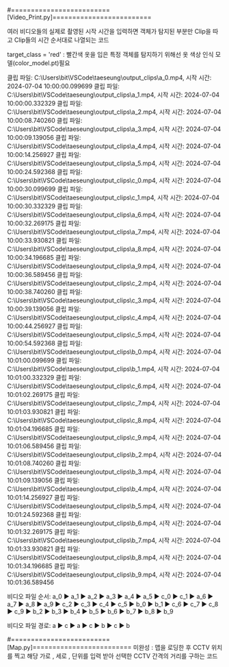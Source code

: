 #=========================[Video_Print.py]=========================

여러 비디오들의 실제로 촬영된 시작 시간을 입력하면 객체가 탐지된 부분만 Clip을 따고 Clip들의 시간 순서대로 나열되는 코드 


target_class = 'red' : 빨간색 옷을 입은 특정 객체를 탐지하기 위해선 옷 색상 인식 모델(color_model.pt)필요 

클립 파일: C:\Users\bit\VSCode\taeseung\output_clips\a_0.mp4, 시작 시간: 2024-07-04 10:00:00.099699
클립 파일: C:\Users\bit\VSCode\taeseung\output_clips\a_1.mp4, 시작 시간: 2024-07-04 10:00:00.332329
클립 파일: C:\Users\bit\VSCode\taeseung\output_clips\a_2.mp4, 시작 시간: 2024-07-04 10:00:08.740260
클립 파일: C:\Users\bit\VSCode\taeseung\output_clips\a_3.mp4, 시작 시간: 2024-07-04 10:00:09.139056
클립 파일: C:\Users\bit\VSCode\taeseung\output_clips\a_4.mp4, 시작 시간: 2024-07-04 10:00:14.256927
클립 파일: C:\Users\bit\VSCode\taeseung\output_clips\a_5.mp4, 시작 시간: 2024-07-04 10:00:24.592368
클립 파일: C:\Users\bit\VSCode\taeseung\output_clips\c_0.mp4, 시작 시간: 2024-07-04 10:00:30.099699
클립 파일: C:\Users\bit\VSCode\taeseung\output_clips\c_1.mp4, 시작 시간: 2024-07-04 10:00:30.332329
클립 파일: C:\Users\bit\VSCode\taeseung\output_clips\a_6.mp4, 시작 시간: 2024-07-04 10:00:32.269175
클립 파일: C:\Users\bit\VSCode\taeseung\output_clips\a_7.mp4, 시작 시간: 2024-07-04 10:00:33.930821
클립 파일: C:\Users\bit\VSCode\taeseung\output_clips\a_8.mp4, 시작 시간: 2024-07-04 10:00:34.196685
클립 파일: C:\Users\bit\VSCode\taeseung\output_clips\a_9.mp4, 시작 시간: 2024-07-04 10:00:36.589456
클립 파일: C:\Users\bit\VSCode\taeseung\output_clips\c_2.mp4, 시작 시간: 2024-07-04 10:00:38.740260
클립 파일: C:\Users\bit\VSCode\taeseung\output_clips\c_3.mp4, 시작 시간: 2024-07-04 10:00:39.139056
클립 파일: C:\Users\bit\VSCode\taeseung\output_clips\c_4.mp4, 시작 시간: 2024-07-04 10:00:44.256927
클립 파일: C:\Users\bit\VSCode\taeseung\output_clips\c_5.mp4, 시작 시간: 2024-07-04 10:00:54.592368
클립 파일: C:\Users\bit\VSCode\taeseung\output_clips\b_0.mp4, 시작 시간: 2024-07-04 10:01:00.099699
클립 파일: C:\Users\bit\VSCode\taeseung\output_clips\b_1.mp4, 시작 시간: 2024-07-04 10:01:00.332329
클립 파일: C:\Users\bit\VSCode\taeseung\output_clips\c_6.mp4, 시작 시간: 2024-07-04 10:01:02.269175
클립 파일: C:\Users\bit\VSCode\taeseung\output_clips\c_7.mp4, 시작 시간: 2024-07-04 10:01:03.930821
클립 파일: C:\Users\bit\VSCode\taeseung\output_clips\c_8.mp4, 시작 시간: 2024-07-04 10:01:04.196685
클립 파일: C:\Users\bit\VSCode\taeseung\output_clips\c_9.mp4, 시작 시간: 2024-07-04 10:01:06.589456
클립 파일: C:\Users\bit\VSCode\taeseung\output_clips\b_2.mp4, 시작 시간: 2024-07-04 10:01:08.740260
클립 파일: C:\Users\bit\VSCode\taeseung\output_clips\b_3.mp4, 시작 시간: 2024-07-04 10:01:09.139056
클립 파일: C:\Users\bit\VSCode\taeseung\output_clips\b_4.mp4, 시작 시간: 2024-07-04 10:01:14.256927
클립 파일: C:\Users\bit\VSCode\taeseung\output_clips\b_5.mp4, 시작 시간: 2024-07-04 10:01:24.592368
클립 파일: C:\Users\bit\VSCode\taeseung\output_clips\b_6.mp4, 시작 시간: 2024-07-04 10:01:32.269175
클립 파일: C:\Users\bit\VSCode\taeseung\output_clips\b_7.mp4, 시작 시간: 2024-07-04 10:01:33.930821
클립 파일: C:\Users\bit\VSCode\taeseung\output_clips\b_8.mp4, 시작 시간: 2024-07-04 10:01:34.196685
클립 파일: C:\Users\bit\VSCode\taeseung\output_clips\b_9.mp4, 시작 시간: 2024-07-04 10:01:36.589456

비디오 파일 순서:
a_0 ▶ a_1 ▶ a_2 ▶ a_3 ▶ a_4 ▶ a_5 ▶ c_0 ▶ c_1 ▶ a_6 ▶ a_7 ▶ a_8 ▶ a_9 ▶ c_2 ▶ c_3 
▶ c_4 ▶ c_5 ▶ b_0 ▶ b_1 ▶ c_6 ▶ c_7 ▶ c_8 ▶ c_9 ▶ b_2 ▶ b_3 ▶ b_4 ▶ b_5 ▶ b_6 ▶ b_7 ▶ b_8 ▶ b_9

비디오 파일 경로:
a ▶ c ▶ a ▶ c ▶ b ▶ c ▶ b

#=========================[Map.py]=========================
미완성 : 맵을 로딩한 후 CCTV 위치를 찍고 해당 가로 , 세로 , 단위를 입력 받아 선택한 CCTV 간격의 거리를 구하는 코드 

